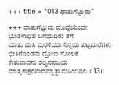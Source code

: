 +++
title = "013 ಧಾತುಗೆಟ್ಟುದು"

+++
ಧಾತುಗೆಟ್ಟುದು ದೊದ್ದೆಯೆಂದೇ  
ಭೂತಳಾಧಿಪ ಬಗೆಯದಿರು ತೆಗೆ  
ಮಾತು ಹುಸಿ ಮರಳಿದರು ನಿನ್ನಯ ಪಟ್ಟದಾನೆಗಳು  
ಭೀತಿಗೊಂಡನು ದ್ರೋಣ ಸೋಲಕೆ  
ಕೇತುವಾದನು ಶಲ್ಯನಪಜಯ  
ಮಾತೃಕಾಕ್ಷರನಾದನಶ್ವತ್ಥಾಮನಿಂದಿನಲಿ    ॥13॥